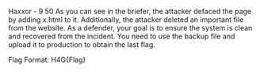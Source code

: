 Haxxor - 9
50
As you can see in the briefer, the attacker defaced the page by adding x.html to it. Additionally, the attacker deleted an important file from the website. As a defender, your goal is to ensure the system is clean and recovered from the incident. You need to use the backup file and upload it to production to obtain the last flag.

Flag Format: H4G{Flag}